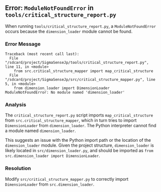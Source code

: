 ## Error: `ModuleNotFoundError` in `tools/critical_structure_report.py`

When running `tools/critical_structure_report.py`, a `ModuleNotFoundError` occurs because the `dimension_loader` module cannot be found.

### Error Message

```
Traceback (most recent call last):
  File "/sdcard/project/SigmaSenseJp/tools/critical_structure_report.py", line 11, in <module>
    from src.critical_structure_mapper import map_critical_structure
  File "/sdcard/project/SigmaSenseJp/src/critical_structure_mapper.py", line 5, in <module>
    from dimension_loader import DimensionLoader
ModuleNotFoundError: No module named 'dimension_loader'
```

### Analysis

The `critical_structure_report.py` script imports `map_critical_structure` from `src.critical_structure_mapper`, which in turn tries to import `DimensionLoader` from `dimension_loader`. The Python interpreter cannot find a module named `dimension_loader`.

This suggests an issue with the Python import path or the location of the `dimension_loader` module. Given the project structure, `dimension_loader` is likely located in `src/dimension_loader.py`, and should be imported as `from src.dimension_loader import DimensionLoader`.

### Resolution

Modify `src/critical_structure_mapper.py` to correctly import `DimensionLoader` from `src.dimension_loader`.
